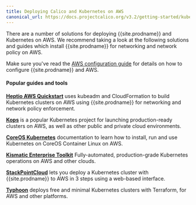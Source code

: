 ```yaml
---
title: Deploying Calico and Kubernetes on AWS
canonical_url: https://docs.projectcalico.org/v3.2/getting-started/kubernetes/installation/aws
---
```


There are a number of solutions for deploying {{site.prodname}} and Kubernetes on AWS.  We recommend taking
a look at the following solutions and guides which install {{site.prodname}} for networking and network policy on AWS.

Make sure you've read the [AWS configuration guide](../../../reference/public-cloud/aws) for details on how to configure {{site.prodname}} and AWS.

#### Popular guides and tools

**[Heptio AWS Quickstart][heptio]** uses kubeadm and CloudFormation to build Kubernetes clusters on AWS using {{site.prodname}} for networking and network policy enforcement.

**[Kops][kops]** is a popular Kubernetes project for launching production-ready clusters on AWS,
as well as other public and private cloud environments.

**[CoreOS Kubernetes][coreos]** documentation to learn how to install, run and use Kubernetes on CoreOS Container Linux on AWS.

**[Kismatic Enterprise Toolkit][ket]** Fully-automated, production-grade Kubernetes operations on AWS and other clouds.

**[StackPointCloud][stackpoint]** lets you deploy a Kubernetes cluster with {{site.prodname}} to AWS in 3 steps using a web-based interface.

**[Typhoon][typhoon]** deploys free and minimal Kubernetes clusters with Terraform, for AWS and other platforms.


[heptio]: https://s3.amazonaws.com/quickstart-reference/heptio/latest/doc/heptio-kubernetes-on-the-aws-cloud.pdf
[kops]: https://github.com/kubernetes/kops/blob/master/docs/networking.md#calico-example-for-cni-and-network-policy
[ket]: https://apprenda.com/kismatic/
[stackpoint]: https://stackpoint.io/#/
[coreos]: https://coreos.com/kubernetes/docs/latest/
[typhoon]: https://typhoon.psdn.io/
